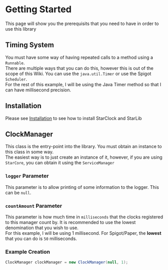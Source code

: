 # Getting Started
This page will show you the prerequisits that you need to have in order to use this library

## Timing System
You must have some way of having repeated calls to a method using a `Runnable`.  
There are multiple ways that you can do this, however this is out of the scope of this Wiki. You can use the `java.util.Timer` or use the Spigot `Scheduler`.  
For the rest of this example, I will be using the Java Timer method so that I can have millisecond precision. 

## Installation
Please see [Installation](installation.md) to see how to install StarClock and StarLib

## ClockManager
This class is the entry-point into the library. You must obtain an instance to this class in some way.  
The easiest way is to just create an instance of it, however, if you are using `StarCore`, you can obtain it using the `ServiceManager`

### `logger` Parameter
This parameter is to allow printing of some information to the logger. This can be `null`. 

### `countAmount` Parameter
This parameter is how much time in `milliseconds` that the clocks registered to this manager count by. It is recommended to use the lowest denomination that you wish to use.  
For this example, I will be using 1 millisecond. For Spigot/Paper, the **lowest** that you can do is `50` milliseconds. 

### Example Creation
```java
ClockManager clockManager = new ClockManager(null, 1);
```